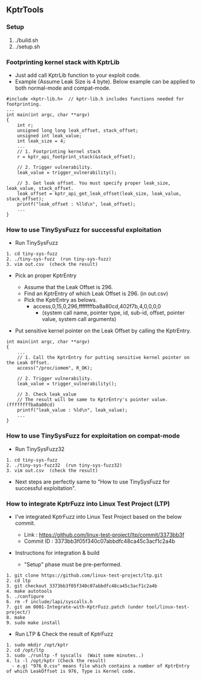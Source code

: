 ## KptrTools

### Setup

1. ./build.sh
2. ./setup.sh

### Footprinting kernel stack with KptrLib

- Just add call KptrLib function to your exploit code.
- Example (Assume Leak Size is 4 byte). Below example can be applied to both normal-mode and compat-mode.
```
#include <kptr-lib.h>  // kptr-lib.h includes functions needed for footprinting.
...
int main(int argc, char **argv)
{
	int r;
	unsigned long long leak_offset, stack_offset;
	unsigned int leak_value;
	int leak_size = 4;
	...
	// 1. Footprinting kernel stack
	r = kptr_api_footprint_stack(&stack_offset);

	// 2. Trigger vulnerability.
	leak_value = trigger_vulnerability();

	// 3. Get leak offset. You must specify proper leak_size, leak_value, stack_offset.
	leak_offset = kptr_api_get_leak_offset(leak_size, leak_value, stack_offset);
	printf("leak_offset : %lld\n", leak_offset);
	...
}
```

### How to use TinySysFuzz for successful exploitation

- Run TinySysFuzz
```
1. cd tiny-sys-fuzz
2. ./tiny-sys-fuzz  (run tiny-sys-fuzz)
3. vim out.csv  (check the result)
```

- Pick an proper KptrEntry
  - Assume that the Leak Offset is 296.
  - Find an KptrEntry of which Leak Offset is 296. (in out.csv)
  - Pick the KptrEntry as belows.
    - access,0,15,0,296,ffffffffba8a80cd,402f7b,4,0,0,0,0 
      - (system call name, pointer type, id, sub-id, offset, pointer value, system call arguments)

- Put sensitive kernel pointer on the Leak Offset by calling the KptrEntry.
```
int main(int argc, char **argv)
{
	...
	// 1. Call the KptrEntry for putting sensitive kernel pointer on the Leak Offset.
	access("/proc/iomem", R_OK);

	// 2. Trigger vulnerability.
	leak_value = trigger_vulnerability();

	// 3. Check leak_value
	// The result will be same to KptrEntry's pointer value. (ffffffffba8a80cd)
	printf("leak_value : %ld\n", leak_value);
	...
}
```

### How to use TinySysFuzz for exploitation on compat-mode

- Run TinySysFuzz32
```
1. cd tiny-sys-fuzz
2. ./tiny-sys-fuzz32  (run tiny-sys-fuzz32)
3. vim out.csv  (check the result)
```

- Next steps are perfectly same to "How to use TinySysFuzz for successful exploitation".

### How to integrate KptrFuzz into Linux Test Project (LTP)

- I've integrated KptrFuzz into Linux Test Project based on the below commit.
  - Link :  https://github.com/linux-test-project/ltp/commit/3373bb3f
  - Commit ID :  3373bb3f05f340c07abbdfc48ca45c3acf1c2a4b

- Instructions for integration & build
  - "Setup" phase must be pre-performed.
```
1. git clone https://github.com/linux-test-project/ltp.git
2. cd ltp
3. git checkout 3373bb3f05f340c07abbdfc48ca45c3acf1c2a4b
4. make autotools
5. ./configure
6. rm -f include/lapi/syscalls.h
7. git am 0001-Integrate-with-KptrFuzz.patch (under tool/linux-test-project/)
8. make
9. sudo make install
```

- Run LTP & Check the result of KptrFuzz
```
1. sudo mkdir /opt/kptr
2. cd /opt/ltp
3. sudo ./runltp -f syscalls  (Wait some minutes..)
4. ls -l /opt/kptr (Check the result)
  - e.g) "976_0.csv" means file which contains a number of KptrEntry of which LeakOffset is 976, Type is Kernel code.
```




